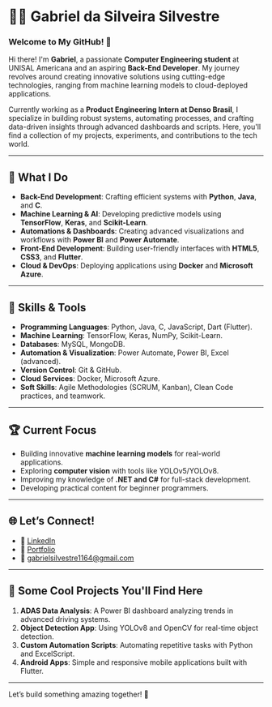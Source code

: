 # 👨‍💻 Gabriel da Silveira Silvestre  

### Welcome to My GitHub! 🚀  

Hi there! I'm **Gabriel**, a passionate **Computer Engineering student** at UNISAL Americana and an aspiring **Back-End Developer**. My journey revolves around creating innovative solutions using cutting-edge technologies, ranging from machine learning models to cloud-deployed applications.  

Currently working as a **Product Engineering Intern at Denso Brasil**, I specialize in building robust systems, automating processes, and crafting data-driven insights through advanced dashboards and scripts. Here, you'll find a collection of my projects, experiments, and contributions to the tech world.  

---

## 🌟 What I Do  
- **Back-End Development**: Crafting efficient systems with **Python**, **Java**, and **C**.  
- **Machine Learning & AI**: Developing predictive models using **TensorFlow**, **Keras**, and **Scikit-Learn**.  
- **Automations & Dashboards**: Creating advanced visualizations and workflows with **Power BI** and **Power Automate**.  
- **Front-End Development**: Building user-friendly interfaces with **HTML5**, **CSS3**, and **Flutter**.  
- **Cloud & DevOps**: Deploying applications using **Docker** and **Microsoft Azure**.  

---

## 🚀 Skills & Tools  
- **Programming Languages**: Python, Java, C, JavaScript, Dart (Flutter).  
- **Machine Learning**: TensorFlow, Keras, NumPy, Scikit-Learn.  
- **Databases**: MySQL, MongoDB.  
- **Automation & Visualization**: Power Automate, Power BI, Excel (advanced).  
- **Version Control**: Git & GitHub.  
- **Cloud Services**: Docker, Microsoft Azure.  
- **Soft Skills**: Agile Methodologies (SCRUM, Kanban), Clean Code practices, and teamwork.  

---

## 🏆 Current Focus  
- Building innovative **machine learning models** for real-world applications.  
- Exploring **computer vision** with tools like YOLOv5/YOLOv8.  
- Improving my knowledge of **.NET and C#** for full-stack development.  
- Developing practical content for beginner programmers.  

---

## 🌐 Let’s Connect!  
- 💼 [LinkedIn](https://br.linkedin.com/in/gabriel-silvestre-78024a265)  
- 📁 [Portfolio](https://github.com/gabsilvs)  
- 📧 [gabrielsilvestre1164@gmail.com](mailto:gabrielsilvestre1164@gmail.com)  

---

## 🔧 Some Cool Projects You'll Find Here  
1. **ADAS Data Analysis**: A Power BI dashboard analyzing trends in advanced driving systems.  
2. **Object Detection App**: Using YOLOv8 and OpenCV for real-time object detection.  
3. **Custom Automation Scripts**: Automating repetitive tasks with Python and ExcelScript.  
4. **Android Apps**: Simple and responsive mobile applications built with Flutter.  

---

Let’s build something amazing together! 🌟  
